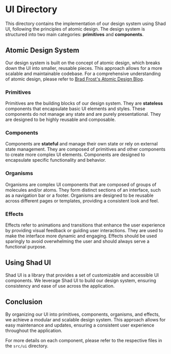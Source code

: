 # UI Directory

This directory contains the implementation of our design system using Shad UI, following the principles of atomic design. The design system is structured into two main categories: **primitives** and **components**.

## Atomic Design System

Our design system is built on the concept of atomic design, which breaks down the UI into smaller, reusable pieces. This approach allows for a more scalable and maintainable codebase. For a comprehensive understanding of atomic design, please refer to [Brad Frost's Atomic Design Blog](http://bradfrost.com/blog/post/atomic-web-design/).

### Primitives

Primitives are the building blocks of our design system. They are **stateless** components that encapsulate basic UI elements and styles. These components do not manage any state and are purely presentational. They are designed to be highly reusable and composable.

### Components

Components are **stateful** and manage their own state or rely on external state management. They are composed of primitives and other components to create more complex UI elements. Components are designed to encapsulate specific functionality and behavior.

### Organisms

Organisms are complex UI components that are composed of groups of molecules and/or atoms. They form distinct sections of an interface, such as a navigation bar or a footer. Organisms are designed to be reusable across different pages or templates, providing a consistent look and feel.

### Effects

Effects refer to animations and transitions that enhance the user experience by providing visual feedback or guiding user interactions. They are used to make the interface more dynamic and engaging. Effects should be used sparingly to avoid overwhelming the user and should always serve a functional purpose.

## Using Shad UI

Shad UI is a library that provides a set of customizable and accessible UI components. We leverage Shad UI to build our design system, ensuring consistency and ease of use across the application.

## Conclusion

By organizing our UI into primitives, components, organisms, and effects, we achieve a modular and scalable design system. This approach allows for easy maintenance and updates, ensuring a consistent user experience throughout the application.

For more details on each component, please refer to the respective files in the `src/ui` directory.
